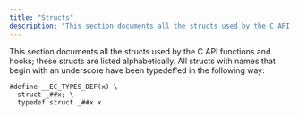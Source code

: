 ```yaml
---
title: "Structs"
description: "This section documents all the structs used by the C API functions and hooks these structs are listed alphabetically All structs with names that begin with an underscore have been typedef ed in the following way define EC TYPES DEF x struct x typedef struct x x Table of Contents..."
---
```


This section documents all the structs used by the C API functions and hooks; these structs are listed alphabetically. All structs with names that begin with an underscore have been typedef'ed in the following way:

```
#define __EC_TYPES_DEF(x) \
  struct _##x; \
  typedef struct _##x x
```

